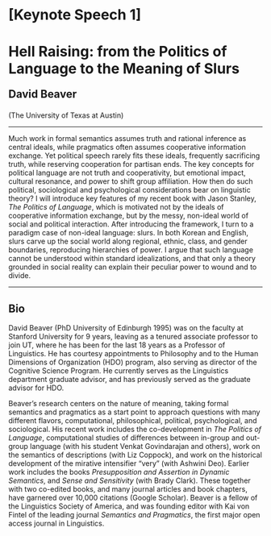 

# [Keynote Speech 1] 
# Hell Raising: from the Politics of Language to the Meaning of Slurs

<p style="font-size: 1.5em; font-weight: bold;">David Beaver</p>  
(The University of Texas at Austin)

---

Much work in formal semantics assumes truth and rational inference as central ideals, while pragmatics often assumes cooperative information exchange. Yet political speech rarely fits these ideals, frequently sacrificing truth, while reserving cooperation for partisan ends. The key concepts for political language are not truth and cooperativity, but emotional impact, cultural resonance, and power to shift group affiliation. How then do such political, sociological and psychological considerations bear on linguistic theory? I will introduce key features of my recent book with Jason Stanley, *The Politics of Language*, which is motivated not by the ideals of cooperative information exchange, but by the messy, non-ideal world of social and political interaction. After introducing the framework, I turn to a paradigm case of non-ideal language: slurs. In both Korean and English, slurs carve up the social world along regional, ethnic, class, and gender boundaries, reproducing hierarchies of power. I argue that such language cannot be understood within standard idealizations, and that only a theory grounded in social reality can explain their peculiar power to wound and to divide.

---

## Bio

David Beaver (PhD University of Edinburgh 1995) was on the faculty at Stanford University for 9 years, leaving as a tenured associate professor to join UT, where he has been for the last 18 years as a Professor of Linguistics. He has courtesy appointments to Philosophy and to the Human Dimensions of Organization (HDO) program, also serving as director of the Cognitive Science Program. He currently serves as the Linguistics department graduate advisor, and has previously served as the graduate advisor for HDO.

Beaver’s research centers on the nature of meaning, taking formal semantics and pragmatics as a start point to approach questions with many different flavors, computational, philosophical, political, psychological, and sociological. His recent work includes the co-development in *The Politics of Language*, computational studies of differences between in-group and out-group language (with his student Venkat Govindarajan and others), work on the semantics of descriptions (with Liz Coppock), and work on the historical development of the mirative intensifier “very” (with Ashwini Deo). Earlier work includes the books *Presupposition and Assertion in Dynamic Semantics*, and *Sense and Sensitivity* (with Brady Clark). These together with two co-edited books, and many journal articles and book chapters, have garnered over 10,000 citations (Google Scholar). Beaver is a fellow of the Linguistics Society of America, and was founding editor with Kai von Fintel of the leading journal *Semantics and Pragmatics*, the first major open access journal in Linguistics.
